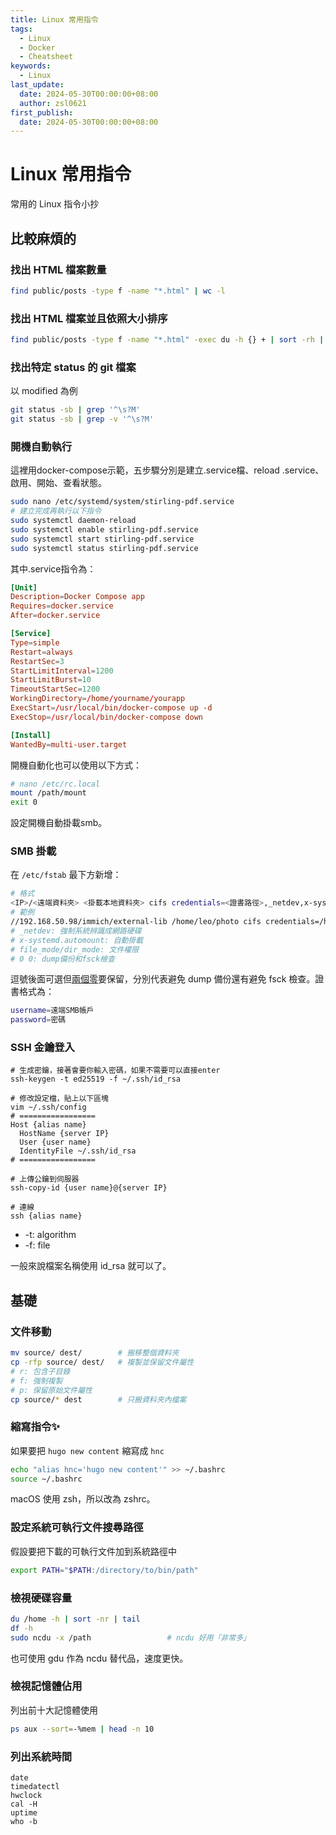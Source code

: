 ```yaml
---
title: Linux 常用指令
tags:
  - Linux
  - Docker
  - Cheatsheet
keywords:
  - Linux
last_update:
  date: 2024-05-30T00:00:00+08:00
  author: zsl0621
first_publish:
  date: 2024-05-30T00:00:00+08:00
---
```


# Linux 常用指令

常用的 Linux 指令小抄

## 比較麻煩的

### 找出 HTML 檔案數量

```sh
find public/posts -type f -name "*.html" | wc -l
```

### 找出 HTML 檔案並且依照大小排序

```sh
find public/posts -type f -name "*.html" -exec du -h {} + | sort -rh | tail -n 90
```

### 找出特定 status 的 git 檔案

以 modified 為例

```sh
git status -sb | grep '^\s?M'
git status -sb | grep -v '^\s?M'
```

### 開機自動執行

這裡用docker-compose示範，五步驟分別是建立.service檔、reload .service、啟用、開始、查看狀態。

```sh
sudo nano /etc/systemd/system/stirling-pdf.service
# 建立完成再執行以下指令
sudo systemctl daemon-reload
sudo systemctl enable stirling-pdf.service
sudo systemctl start stirling-pdf.service
sudo systemctl status stirling-pdf.service
```

其中.service指令為：

```toml
[Unit]
Description=Docker Compose app
Requires=docker.service
After=docker.service

[Service]
Type=simple
Restart=always
RestartSec=3
StartLimitInterval=1200
StartLimitBurst=10
TimeoutStartSec=1200
WorkingDirectory=/home/yourname/yourapp
ExecStart=/usr/local/bin/docker-compose up -d
ExecStop=/usr/local/bin/docker-compose down

[Install]
WantedBy=multi-user.target
```

開機自動化也可以使用以下方式：

```sh
# nano /etc/rc.local
mount /path/mount
exit 0
```

設定開機自動掛載smb。

### SMB 掛載

在 `/etc/fstab` 最下方新增：

```sh
# 格式
<IP>/<遠端資料夾> <掛載本地資料夾> cifs credentials=<證書路徑>,_netdev,x-systemd.automount,file_mode=0777,dir_mode=0777 0 0
# 範例
//192.168.50.98/immich/external-lib /home/leo/photo cifs credentials=/home/leo/.cifs,_netdev 0 0
# _netdev: 強制系統辨識成網路硬碟
# x-systemd.automount: 自動掛載
# file_mode/dir_mode: 文件權限
# 0 0: dump備份和fsck檢查
```

逗號後面可選但[兩個零](https://rain.tips/2024/02/06/%E5%AF%A6%E6%88%B0%E6%95%99%E5%AD%B8%EF%BC%9A%E5%AF%A6%E7%8F%BEubuntu%E7%92%B0%E5%A2%83%E4%B8%AD%E9%AB%98%E6%95%88%E7%9A%84%E7%A1%AC%E7%A2%9F%E5%85%B1%E4%BA%AB/)要保留，分別代表避免 dump 備份還有避免 fsck 檢查。證書格式為：

```sh
username=遠端SMB帳戶
password=密碼
```

### SSH 金鑰登入

```shell
# 生成密鑰，接著會要你輸入密碼，如果不需要可以直接enter
ssh-keygen -t ed25519 -f ~/.ssh/id_rsa

# 修改設定檔，貼上以下區塊
vim ~/.ssh/config
# =================
Host {alias name}
  HostName {server IP}
  User {user name}
  IdentityFile ~/.ssh/id_rsa
# =================

# 上傳公鑰到伺服器
ssh-copy-id {user name}@{server IP}

# 連線
ssh {alias name}
```

- -t: algorithm
- -f: file

一般來說檔案名稱使用 id_rsa 就可以了。

## 基礎

### 文件移動

```sh
mv source/ dest/        # 搬移整個資料夾
cp -rfp source/ dest/   # 複製並保留文件屬性
# r: 包含子目錄
# f: 強制複製
# p: 保留原始文件屬性
cp source/* dest        # 只搬資料夾內檔案
```

### 縮寫指令✨

如果要把 `hugo new content` 縮寫成 `hnc`

```sh
echo "alias hnc='hugo new content'" >> ~/.bashrc
source ~/.bashrc
```

macOS 使用 zsh，所以改為 zshrc。

### 設定系統可執行文件搜尋路徑

假設要把下載的可執行文件加到系統路徑中

```sh
export PATH="$PATH:/directory/to/bin/path"
```

### 檢視硬碟容量

```sh
du /home -h | sort -nr | tail
df -h
sudo ncdu -x /path                 # ncdu 好用「非常多」
```

也可使用 gdu 作為 ncdu 替代品，速度更快。

### 檢視記憶體佔用

列出前十大記憶體使用

```sh
ps aux --sort=-%mem | head -n 10
```

### 列出系統時間

```shell
date
timedatectl
hwclock
cal -H
uptime
who -b
```
